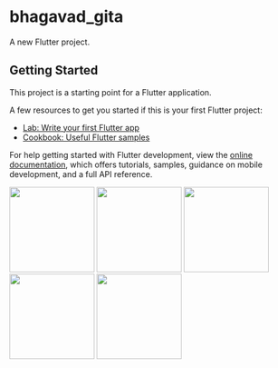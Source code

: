 # bhagavad_gita

A new Flutter project.

## Getting Started

This project is a starting point for a Flutter application.

A few resources to get you started if this is your first Flutter project:

- [Lab: Write your first Flutter app](https://docs.flutter.dev/get-started/codelab)
- [Cookbook: Useful Flutter samples](https://docs.flutter.dev/cookbook)

For help getting started with Flutter development, view the
[online documentation](https://docs.flutter.dev/), which offers tutorials,
samples, guidance on mobile development, and a full API reference.

<p>
  <img src="https://github.com/Jenish09x/bhagavad_gita/assets/134168824/a2672e8b-14a2-41e2-ab40-49854285d734",hight="500"width="150">
   <img src="https://github.com/Jenish09x/bhagavad_gita/assets/134168824/dd60dd3c-4548-4934-8de3-2125f09001c9",hight="500"width="150">
    <img src="https://github.com/Jenish09x/bhagavad_gita/assets/134168824/76e27fa0-6bab-4e34-90c2-2de79e1c0d1e",hight="500"width="150">
     <img src="https://github.com/Jenish09x/bhagavad_gita/assets/134168824/6a61f1bb-bda6-4963-92ee-2f9405224fa8",hight="500"width="150">
      <img src="https://github.com/Jenish09x/bhagavad_gita/assets/134168824/01d93667-369e-474b-8262-7ccfa168661e",hight="500"width="150">
</p>
